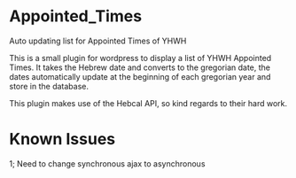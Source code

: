# Appointed_Times
Auto updating list for Appointed Times of YHWH

This is a small plugin for wordpress to display a list of YHWH Appointed Times. It takes the Hebrew date and converts to the gregorian date, the dates automatically update at the beginning of each gregorian year and store in the database.

This plugin makes use of the Hebcal API, so kind regards to their hard work.


# Known Issues
1; Need to change synchronous ajax to asynchronous
